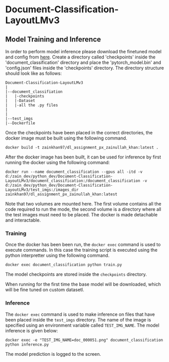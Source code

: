 # Document-Classification-LayoutLMv3

## Model Training and Inference

In order to perform model inference please download the finetuned model and config from [here](https://drive.google.com/drive/folders/1zu6P7S-CDduk326grC90nej8DGbvLjCK?usp=sharing). Create a directory called 'checkpoints' inside the 'document_classification' directory and place the 'pytorch_model.bin' and 'config.json' files inside the 'checkpoints' directory. The directory structure should look like as follows:

```
Document-Classification-LayoutLMv3
|
|--document_classifiation
|	|-checkpoints
|	|-Dataset
|	|-all the .py files
|
|
|--test_imgs
|--Dockerfile
```

Once the checkpoints have been placed in the correct directories, the docker image must be built using the following command.

```
docker build -t zainkhan97/dl_assignment_px_zainullah_khan:latest .
```

After the docker image has been built, it can be used for inference by first running the docker using the following command:

```
docker run --name document_classification --gpus all -itd -v d:/zain_dev/python_dev/Document-Classification-LayoutLMv3/document_classification:/document_classification -v d:/zain_dev/python_dev/Document-Classification-LayoutLMv3/test_imgs:/images_dir zainkhan97/dl_assignment_px_zainullah_khan:latest
```

Note that two volumes are mounted here. The first volume contains all the code required to run the mode, the second volume is a directory where all the test images must need to be placed.
The docker is made detachable and interactable.

### Training
Once the docker has been been run, the `docker exec` command is used to execute commands. In this case the training script is executed using the python interpretter using the following command.

```
docker exec document_classification python train.py
```

The model checkpoints are stored inside the `checkpoints` directory.

When running for the first time the base model will be downloaded, which will be fine tuned on custom datasetl.

### Inference
The `docker exec` command is used to make inference on files that have been placed inside the `test_imgs` directory. The name of the image is specified using an environment variable called `TEST_IMG_NAME`. The model inference is given below:

```
docker exec -e "TEST_IMG_NAME=doc_000051.png" document_classification python inference.py
```

The model prediction is logged to the screen.